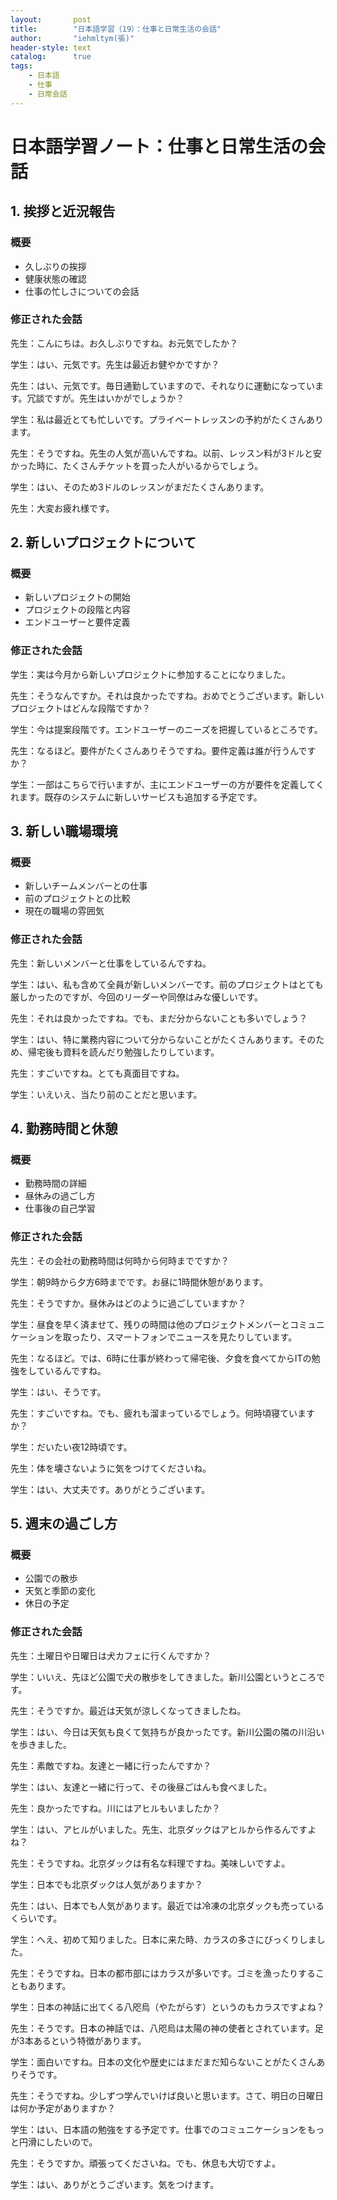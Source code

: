 ```yaml
---
layout:       post
title:        "日本語学習（19）：仕事と日常生活の会話"
author:       "iehmltym(張)"
header-style: text
catalog:      true
tags:
    - 日本語
    - 仕事
    - 日常会話
---
```


# 日本語学習ノート：仕事と日常生活の会話

## 1. 挨拶と近況報告

### 概要
- 久しぶりの挨拶
- 健康状態の確認
- 仕事の忙しさについての会話

### 修正された会話
先生：こんにちは。お久しぶりですね。お元気でしたか？

学生：はい、元気です。先生は最近お健やかですか？

先生：はい、元気です。毎日通勤していますので、それなりに運動になっています。冗談ですが。先生はいかがでしょうか？

学生：私は最近とても忙しいです。プライベートレッスンの予約がたくさんあります。

先生：そうですね。先生の人気が高いんですね。以前、レッスン料が3ドルと安かった時に、たくさんチケットを買った人がいるからでしょう。

学生：はい、そのため3ドルのレッスンがまだたくさんあります。

先生：大変お疲れ様です。

## 2. 新しいプロジェクトについて

### 概要
- 新しいプロジェクトの開始
- プロジェクトの段階と内容
- エンドユーザーと要件定義

### 修正された会話
学生：実は今月から新しいプロジェクトに参加することになりました。

先生：そうなんですか。それは良かったですね。おめでとうございます。新しいプロジェクトはどんな段階ですか？

学生：今は提案段階です。エンドユーザーのニーズを把握しているところです。

先生：なるほど。要件がたくさんありそうですね。要件定義は誰が行うんですか？

学生：一部はこちらで行いますが、主にエンドユーザーの方が要件を定義してくれます。既存のシステムに新しいサービスも追加する予定です。

## 3. 新しい職場環境

### 概要
- 新しいチームメンバーとの仕事
- 前のプロジェクトとの比較
- 現在の職場の雰囲気

### 修正された会話
先生：新しいメンバーと仕事をしているんですね。

学生：はい、私も含めて全員が新しいメンバーです。前のプロジェクトはとても厳しかったのですが、今回のリーダーや同僚はみな優しいです。

先生：それは良かったですね。でも、まだ分からないことも多いでしょう？

学生：はい、特に業務内容について分からないことがたくさんあります。そのため、帰宅後も資料を読んだり勉強したりしています。

先生：すごいですね。とても真面目ですね。

学生：いえいえ、当たり前のことだと思います。

## 4. 勤務時間と休憩

### 概要
- 勤務時間の詳細
- 昼休みの過ごし方
- 仕事後の自己学習

### 修正された会話
先生：その会社の勤務時間は何時から何時までですか？

学生：朝9時から夕方6時までです。お昼に1時間休憩があります。

先生：そうですか。昼休みはどのように過ごしていますか？

学生：昼食を早く済ませて、残りの時間は他のプロジェクトメンバーとコミュニケーションを取ったり、スマートフォンでニュースを見たりしています。

先生：なるほど。では、6時に仕事が終わって帰宅後、夕食を食べてからITの勉強をしているんですね。

学生：はい、そうです。

先生：すごいですね。でも、疲れも溜まっているでしょう。何時頃寝ていますか？

学生：だいたい夜12時頃です。

先生：体を壊さないように気をつけてくださいね。

学生：はい、大丈夫です。ありがとうございます。

## 5. 週末の過ごし方

### 概要
- 公園での散歩
- 天気と季節の変化
- 休日の予定

### 修正された会話
先生：土曜日や日曜日は犬カフェに行くんですか？

学生：いいえ、先ほど公園で犬の散歩をしてきました。新川公園というところです。

先生：そうですか。最近は天気が涼しくなってきましたね。

学生：はい、今日は天気も良くて気持ちが良かったです。新川公園の隣の川沿いを歩きました。

先生：素敵ですね。友達と一緒に行ったんですか？

学生：はい、友達と一緒に行って、その後昼ごはんも食べました。

先生：良かったですね。川にはアヒルもいましたか？

学生：はい、アヒルがいました。先生、北京ダックはアヒルから作るんですよね？

先生：そうですね。北京ダックは有名な料理ですね。美味しいですよ。

学生：日本でも北京ダックは人気がありますか？

先生：はい、日本でも人気があります。最近では冷凍の北京ダックも売っているくらいです。

学生：へえ、初めて知りました。日本に来た時、カラスの多さにびっくりしました。

先生：そうですね。日本の都市部にはカラスが多いです。ゴミを漁ったりすることもあります。

学生：日本の神話に出てくる八咫烏（やたがらす）というのもカラスですよね？

先生：そうです。日本の神話では、八咫烏は太陽の神の使者とされています。足が3本あるという特徴があります。

学生：面白いですね。日本の文化や歴史にはまだまだ知らないことがたくさんありそうです。

先生：そうですね。少しずつ学んでいけば良いと思います。さて、明日の日曜日は何か予定がありますか？

学生：はい、日本語の勉強をする予定です。仕事でのコミュニケーションをもっと円滑にしたいので。

先生：そうですか。頑張ってくださいね。でも、休息も大切ですよ。

学生：はい、ありがとうございます。気をつけます。
